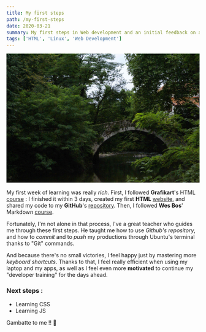 ```yaml
---
title: My first steps
path: /my-first-steps
date: 2020-03-21
summary: My first steps in Web development and an initial feedback on a long journey !🚶‍♀
tags: ['HTML', 'Linux', 'Web Development']
---
```


![background](./images/01_first_article_picture.jpg)

My first week of learning was really *rich*. First, I followed **Grafikart**'s HTML [course](https://www.youtube.com/playlist?list=PLjwdMgw5TTLUeixVGPNl1uZNeJy4UY6qX) : I finished it within 3 days, created my first **HTML** [website](https://spookyumi.github.io/grafikart_html/), and shared my code to my **GitHub**'s [repository](https://github.com/SpookyUmi/grafikart_html). Then, I followed **Wes Bos**' Markdown [course](https://www.youtube.com/playlist?list=PLu8EoSxDXHP7v7K5nZSMo9XWidbJ_Bns3). <br>

Fortunately, I'm not alone in that process, I've a great teacher who guides me through these first steps.
He taught me how to use *Github's repository*, and how to *commit* and to *push* my productions through Ubuntu's terminal thanks to "Git" commands. <br>

And because there's no small victories, I feel happy just by mastering more *keyboard shortcuts*. Thanks to that, I feel really efficient when using my laptop and my apps, as well as I feel even more **motivated** to continue my "developer training" for the days ahead. <br>

### Next steps :
- Learning CSS
- Learning JS

Gambatte to me !! 💪
